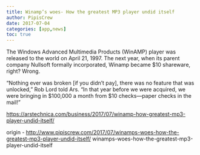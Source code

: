 ```yaml
---
title: Winamp’s woes- How the greatest MP3 player undid itself
author: PipisCrew
date: 2017-07-04
categories: [app,news]
toc: true
---
```


The Windows Advanced Multimedia Products (WinAMP) player was released to the world on April 21, 1997. The next year, when its parent company Nullsoft formally incorporated, Winamp became $10 shareware, right? Wrong.

“Nothing ever was broken [if you didn’t pay], there was no feature that was unlocked,” Rob Lord told Ars. “In that year before we were acquired, we were bringing in $100,000 a month from $10 checks—paper checks in the mail!”

https://arstechnica.com/business/2017/07/winamp-how-greatest-mp3-player-undid-itself/

origin - http://www.pipiscrew.com/2017/07/winamps-woes-how-the-greatest-mp3-player-undid-itself/ winamps-woes-how-the-greatest-mp3-player-undid-itself